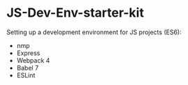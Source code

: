 # JS-Dev-Env-starter-kit

Setting up a development environment for JS projects (ES6):

- nmp
- Express
- Webpack 4
- Babel 7
- ESLint

